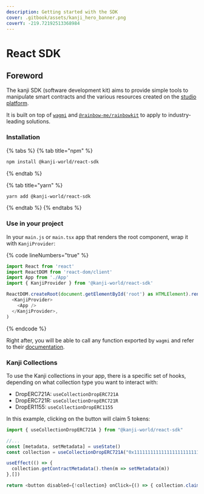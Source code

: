 ```yaml
---
description: Getting started with the SDK
cover: .gitbook/assets/kanji_hero_banner.png
coverY: -219.72192513368984
---
```


# React SDK

## Foreword

The kanji SDK (software development kit) aims to provide simple tools to manipulate smart contracts and the various resources created on the [studio platform](https://studio.kanji.io).

It is built on top of [`wagmi`](https://github.com/wagmi-dev/wagmi) and [`@rainbow-me/rainbowkit`](https://github.com/rainbow-me/rainbowkit) to apply to industry-leading solutions.

### Installation

{% tabs %}
{% tab title="npm" %}
```bash
npm install @kanji-world/react-sdk
```
{% endtab %}

{% tab title="yarn" %}
```bash
yarn add @kanji-world/react-sdk
```
{% endtab %}
{% endtabs %}

### Use in your project

In your `main.js` or `main.tsx` app that renders the root component, wrap it with `KanjiProvider`:

{% code lineNumbers="true" %}
```typescript
import React from 'react'
import ReactDOM from 'react-dom/client'
import App from './App'
import { KanjiProvider } from '@kanji-world/react-sdk'

ReactDOM.createRoot(document.getElementById('root') as HTMLElement).render(
  <KanjiProvider>
    <App />
  </KanjiProvider>,
)
```
{% endcode %}

Right after, you will be able to call any function exported by `wagmi` and refer to their [documentation](https://wagmi.sh/examples/connect-wallet).

### Kanji Collections

To use the Kanji collections in your app, there is a specific set of hooks, depending on what collection type you want to interact with:

* DropERC721A: `useCollectionDropERC721A`
* DropERC721R: `useCollectionDropERC721R`
* DropER1155: `useCollectionDropERC1155`

In this example, clicking on the button will claim 5 tokens:

```typescript
import { useCollectionDropERC721A } from "@kanji-world/react-sdk"

//...
const [metadata, setMetadata] = useState()
const collection = useCollectionDropERC721A("0x1111111111111111111111111111111111111111")

useEffect(() => {
  collection.getContractMetadata().then(m => setMetadata(m))
},[])

return <button disabled={!collection} onClick={() => { collection.claimTokens("0x2222222222222222222222222222222222222222", 5)}} />
```
